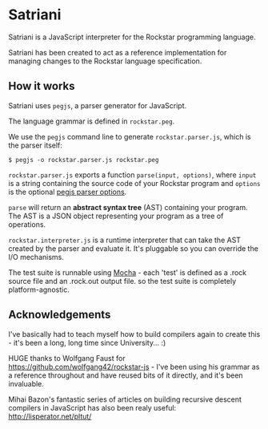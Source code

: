 # Satriani

Satriani is a JavaScript interpreter for the Rockstar programming language.

Satriani has been created to act as a reference implementation for managing changes to the Rockstar language specification.

## How it works

Satriani uses `pegjs`, a parser generator for JavaScript.

The language grammar is defined in `rockstar.peg`.

We use the `pegjs` command line to generate `rockstar.parser.js`, which is the parser itself:

```
$ pegjs -o rockstar.parser.js rockstar.peg
```

`rockstar.parser.js` exports a function `parse(input, options)`, where `input` 
is a string containing the source code of your Rockstar program and `options` is the 
optional [pegjs parser options](https://pegjs.org/documentation#using-the-parser).

`parse` will return an **abstract syntax tree** (AST) containing your program. The 
AST is a JSON object representing your program as a tree of operations.

`rockstar.interpreter.js` is a runtime interpreter that can take the AST created by the parser and evaluate it. It's pluggable
so you can override the I/O mechanisms.

The test suite is runnable using [Mocha](https://mochajs.org/) - each 'test' is defined as a .rock source file and an .rock.out output file. so the 
test suite is completely platform-agnostic.

## Acknowledgements

I've basically had to teach myself how to build compilers again to create this - it's been a long, long time since University... :)

HUGE thanks to Wolfgang Faust for https://github.com/wolfgang42/rockstar-js - I've been using his grammar
as a reference throughout and have reused bits of it directly, and it's been invaluable.

Mihai Bazon's fantastic series of articles on building recursive descent compilers in JavaScript has also been
realy useful: http://lisperator.net/pltut/








